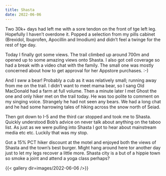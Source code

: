 ```yaml
---
title: Shasta
date: 2022-06-06
---
```


Two 30k+ days had left me with a sore tendon on the front of tge left leg. Hopefully I haven’t overdone it. Popped a selection from my pills cabinet (Brexidol, Ibuprofen, Apocillin and Imodium) and didn’t feel a twinge for the rest of tge day.

Today I finally got some views. The trail climbed up around 700m and opened up to some amazing views onto Shasta. I also got cell coverage so had a break with a video chat with the family. The small one was mostly concerned about how to get approval for her Appstore purchases. :-)

And I sww a bear! Probably a cub as it was relatively small; running away from me on the trail. I didn’t want to meet mama bear, so I sang Old MacDonald had a farm at full volume. Then a minute later I met Ghost the one and only hiker met on the trail today. He was too polite to comment on my singing voice. Strangely he had not seen any bears. We had a long chat and he had some harrowing tales of hiking across the snow north of Seiad.

Then got down to I-5 and the third car stopped and took me to Shasta. Quickly understood Bob’s advice on never talk about anything on the taboo list. As just as we were pulling into Shasta I got to hear about mainstream media etc etc. Luckily that was my stop.

Got a 15% PCT hiker discount at the motel and enjoyed both the views of Shasta and the town’s best burger. Might hang around here tor another day just to let my legs recover a little more. Shasta city is a but of a hippie town so smoke a joint and attend a yoga class perhaps?



{{< gallery dir=images/2022-06-06 />}}
